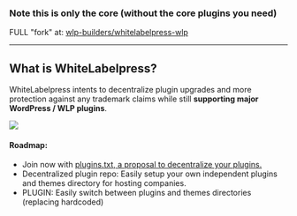 ### Note this is only the core (without the core plugins you need)
FULL "fork" at: <a href="https://github.com/wlp-builders/whitelabelpress-wlp">wlp-builders/whitelabelpress-wlp</a>

---

## What is WhiteLabelpress?
WhiteLabelpress intents to decentralize plugin upgrades and more protection against any trademark claims while still **supporting major WordPress / WLP plugins**.

<a href="#"><img src="./teaser.png"></a>

#### Roadmap:
- Join now with <a href="https://github.com/neil-zip/pluginstxt">plugins.txt, a proposal to decentralize your plugins.</a>
- Decentralized plugin repo: Easily setup your own independent plugins and themes directory for hosting companies.
- PLUGIN: Easily switch between plugins and themes directories (replacing hardcoded)


